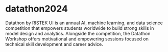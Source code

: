 # datathon2024
Datathon by RISTEK UI is an annual AI, machine learning, and data science competition that empowers students worldwide to build strong skills in model design and analytics. Alongside the competition, the Datathon Workshop offers motivational and empowering sessions focused on technical skill development and career advice.
